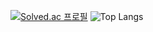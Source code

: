 [![Solved.ac
프로필](http://mazassumnida.wtf/api/v2/generate_badge?boj=jj030207)](https://solved.ac/jj030207)
![Top Langs](https://github-readme-stats.vercel.app/api/top-langs/?jj030207=anuraghazra&layout=compact)

